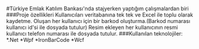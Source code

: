 #Türkiye Emlak Katılım Bankası'nda stajyerken yaptığım çalışmalardan biri
###Proje özellikleri
Kullanıcıları veritabanına tek tek ve Excel ile toplu olarak kaydetme.
Oluşan her kullanıcı için bir barkod oluşturma.(Barkod numarası kullanıcı id'si ile dosyada tutulur)
Resim ekleyen her kullanıcının resmi kullanıcı telefon numarası ile dosyada tutulur.
###Kullanılan teknolojiler:
*.Net 
*Wpf 
*IronBarCode
*Wcf
